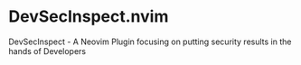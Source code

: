 # DevSecInspect.nvim

DevSecInspect - A Neovim Plugin focusing on putting security results in the hands of Developers